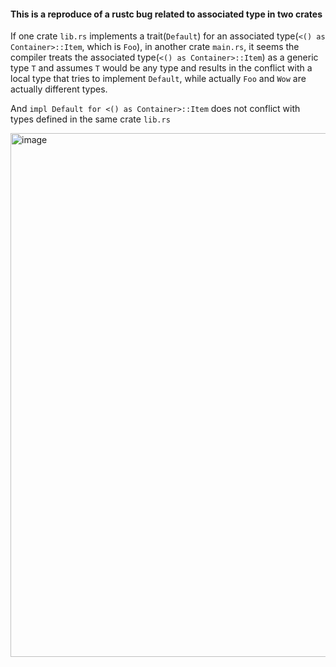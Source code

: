 #### This is a reproduce of a rustc bug related to associated type in two crates

If one crate `lib.rs` implements a trait(`Default`) for an associated type(`<() as Container>::Item`, which is `Foo`),
in another crate `main.rs`, it seems the compiler treats the associated type(`<() as Container>::Item`) as a generic type `T` and assumes `T` would be any type and results in the conflict with a local type that tries to implement `Default`,
while actually `Foo` and `Wow` are actually different types.

And `impl Default for <() as Container>::Item` does not conflict with types defined in the same crate `lib.rs`


<img width="838" alt="image" src="https://github.com/user-attachments/assets/a135d57b-70fd-45c1-a1a5-a19e37310a40" />

